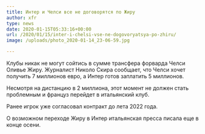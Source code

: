 ```yaml
---
title: Интер и Челси все не договорятся по Жиру
author: xfr
type: news
date: 2020-01-15T05:33:16+00:00
url: /2020/01/15/inter-i-chelsi-vse-ne-dogovoryatsya-po-zhiru/
image: /uploads/photo_2020-01-14_23-06-59.jpg

---
```

Клубы никак не могут сойтись в сумме трансфера форварда Челси Оливье Жиру. Журналист Николо Скира сообщает, что Челси хочет получить 7 миллионов евро, а Интер готов заплатить 5 миллионов.

Несмотря на дистанцию в 2 миллиона, этот момент не должен стать проблемным и француз перейдет в итальянский клуб.

Ранее игрок уже согласовал контракт до лета 2022 года.

О возможном переходе Жиру в Интер итальянская пресса писала еще в конце осени.